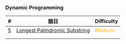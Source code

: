 ### Dynamic Programming

| #                                           | 题目                                                         | Difficulty                                 |
| ------------------------------------------- | ------------------------------------------------------------ | ------------------------------------------ |
| [5](note/DynamicProgramming/0005/README.md) | [Longest Palindromic Substring](note/DynamicProgramming/0005/README.md) | <span style='color:#FFB90F;'>Medium</span> |
|                                             |                                                              |                                            |
|                                             |                                                              |                                            |


